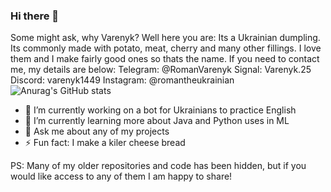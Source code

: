 ### Hi there 👋
Some might ask, why Varenyk? Well here you are: Its a Ukrainian dumpling. Its commonly made with potato, meat, cherry and many other fillings. I love them and I make fairly good ones so thats the name. 
If you need to contact me, my details are below:
Telegram: @RomanVarenyk
Signal: Varenyk.25
Discord: varenyk1449
Instagram: @romantheukrainian
![Anurag's GitHub stats](https://github-readme-stats.vercel.app/api?username=RomanVarenyk&show_icons=true&theme=gruvbox)
- 🔭 I’m currently working on a bot for Ukrainians to practice English
- 🌱 I’m currently learning more about Java and Python uses in ML
- 💬 Ask me about any of my projects
- ⚡ Fun fact: I make a kiler cheese bread

PS: Many of my older repositories and code has been hidden, but if you would like access to any of them I am happy to share!
